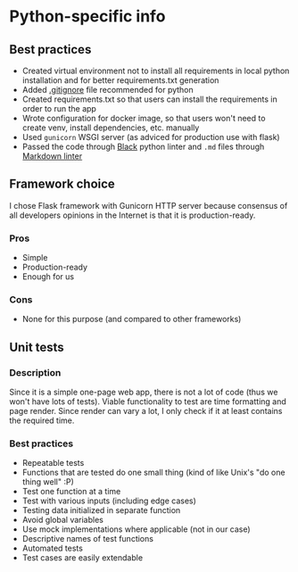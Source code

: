 # Python-specific info

## Best practices

* Created virtual environment not to install all requirements in local python installation and for better requirements.txt generation
* Added [.gitignore](https://github.com/github/gitignore/blob/main/Python.gitignore) file recommended for python
* Created requirements.txt so that users can install the requirements in order to run the app
* Wrote configuration for docker image, so that users won't need to create venv, install dependencies, etc. manually
* Used `gunicorn` WSGI server (as adviced for production use with flask)
* Passed the code through [Black](https://github.com/psf/black) python linter and `.md` files through [Markdown linter](https://marketplace.visualstudio.com/items?itemName=DavidAnson.vscode-markdownlint)

## Framework choice

I chose Flask framework with Gunicorn HTTP server because consensus of all developers opinions in the Internet is that it is production-ready.

### Pros

* Simple
* Production-ready
* Enough for us

### Cons

* None for this purpose (and compared to other frameworks)

## Unit tests

### Description

Since it is a simple one-page web app, there is not a lot of code (thus we won't have lots of tests). Viable functionality to test are time formatting and page render. Since render can vary a lot, I only check if it at least contains the required time.

### Best practices

* Repeatable tests
* Functions that are tested do one small thing (kind of like Unix's "do one thing well" :P)
* Test one function at a time
* Test with various inputs (including edge cases)
* Testing data initialized in separate function
* Avoid global variables
* Use mock implementations where applicable (not in our case)
* Descriptive names of test functions
* Automated tests
* Test cases are easily extendable
